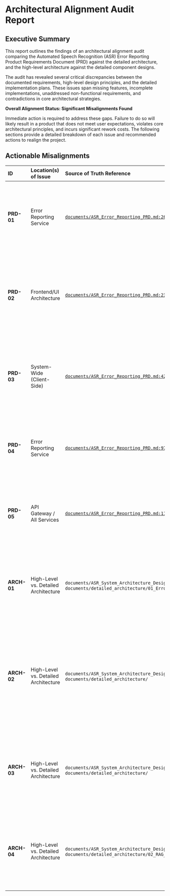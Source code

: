 # Architectural Alignment Audit Report

## Executive Summary

This report outlines the findings of an architectural alignment audit comparing the Automated Speech Recognition (ASR) Error Reporting Product Requirements Document (PRD) against the detailed architecture, and the high-level architecture against the detailed component designs.

The audit has revealed several critical discrepancies between the documented requirements, high-level design principles, and the detailed implementation plans. These issues span missing features, incomplete implementations, unaddressed non-functional requirements, and contradictions in core architectural strategies.

**Overall Alignment Status: Significant Misalignments Found**

Immediate action is required to address these gaps. Failure to do so will likely result in a product that does not meet user expectations, violates core architectural principles, and incurs significant rework costs. The following sections provide a detailed breakdown of each issue and recommended actions to realign the project.

## Actionable Misalignments

| ID | Location(s) of Issue | Source of Truth Reference | Description of Misalignment | Impact/Risk | Recommended Action | Priority |
| :--- | :--- | :--- | :--- | :--- | :--- | :--- |
| **PRD-01** | Error Reporting Service | [`documents/ASR_Error_Reporting_PRD.md:260`](documents/ASR_Error_Reporting_PRD.md:260) | **Missing Feature - Custom Error Categorization:** The PRD requires users to define their own error categories. The current architecture hardcodes these categories, preventing user customization. | Lowers user satisfaction and flexibility; fails to meet a key product differentiator. | Redesign the Error Reporting Service to support dynamic, user-defined error categories stored in the database. | **High** |
| **PRD-02** | Frontend/UI Architecture | [`documents/ASR_Error_Reporting_PRD.md:234`](documents/ASR_Error_Reporting_PRD.md:234) | **Incomplete Implementation - Non-Contiguous Text Selection:** The PRD specifies that users must be able to select multiple, non-contiguous text segments for a single error report. The architecture only supports a single, contiguous block. | Degrades user experience for complex error reporting scenarios; fails to meet core functional requirement. | Revise the frontend architecture and data model to support multi-segment selections. | **High** |
| **PRD-03** | System-Wide (Client-Side) | [`documents/ASR_Error_Reporting_PRD.md:422`](documents/ASR_Error_Reporting_PRD.md:422) | **Unaddressed NFR - Offline Support:** The PRD requires that users can save error report drafts locally during network interruptions. This critical non-functional requirement is not addressed in the design. | Risk of data loss for users in unstable network conditions, leading to frustration and reduced trust. | Implement a client-side storage mechanism (e.g., IndexedDB) to save drafts locally and sync upon reconnection. | **Medium** |
| **PRD-04** | Error Reporting Service | [`documents/ASR_Error_Reporting_PRD.md:971`](documents/ASR_Error_Reporting_PRD.md:971) | **Mismatched Performance Target - Error Submission:** The PRD specifies a performance target of `< 2s` for error submission, while the master architecture summary aims for a stricter `< 1s`. | Ambiguity in performance goals can lead to incorrect engineering trade-offs and unmet expectations. | Clarify the definitive performance target with stakeholders and update all documentation to reflect the agreed-upon metric. | **Low** |
| **PRD-05** | API Gateway / All Services | [`documents/ASR_Error_Reporting_PRD.md:1103`](documents/ASR_Error_Reporting_PRD.md:1103) | **API Versioning Discrepancy:** The PRD defines a `/v1/` versioning scheme for all APIs, which is completely missing from the detailed service designs. | Lack of versioning will make future API evolution difficult and increases the risk of breaking changes for clients. | Mandate the inclusion of the `/v1/` path prefix in all API endpoints across all service designs. | **Medium** |
| **ARCH-01** | High-Level vs. Detailed Architecture | `documents/ASR_System_Architecture_Design.md` vs. `documents/detailed_architecture/01_Error_Reporting_Service_Design.md` | **Missing Adapters in High-Level Design:** The detailed Error Reporting Service design includes a `Cache Adapter` and an `Auth Adapter` that are not represented in the high-level system architecture diagram. | The high-level design is an inaccurate and incomplete representation, potentially misleading architects and new team members about service dependencies. | Update the high-level architecture diagram to include the `Cache` and `Auth` adapters as explicit components. | **Medium** |
| **ARCH-02** | High-Level vs. Detailed Architecture | `documents/ASR_System_Architecture_Design.md` vs. `documents/detailed_architecture/` | **Introduction of Synchronous Communication:** Detailed designs introduce synchronous REST calls between services, directly contradicting the high-level architecture's stated principle of being event-driven and asynchronous. | Violates core architectural principles, risking tight coupling between services and reducing system resilience and scalability. | Re-evaluate each synchronous call. Justify its use or refactor to an asynchronous, event-based pattern. Update the high-level principles if synchronous communication is deemed acceptable. | **High** |
| **ARCH-03**| High-Level vs. Detailed Architecture | `documents/ASR_System_Architecture_Design.md` vs. `documents/detailed_architecture/` | **Unspecified WebSocket Communication:** Detailed designs specify the use of WebSockets for real-time client communication, a pattern not mentioned or approved in the high-level architecture. | Introduces a significant, unvetted technology and communication pattern, impacting infrastructure, security, and scalability plans. | Formally document the requirement for real-time updates and update the high-level architecture to include WebSockets as an approved communication pattern. | **Medium** |
| **ARCH-04** | High-Level vs. Detailed Architecture | `documents/ASR_System_Architecture_Design.md` vs. `documents/detailed_architecture/02_RAG_Integration_Service_Design.md` | **Additional Vector Database Option:** The detailed RAG service design includes "Qdrant" as a potential vector database, which is not in the approved high-level tech stack of "Pinecone/Weaviate". | Creates ambiguity in the tech stack and could lead to unapproved technologies being used, affecting licensing, support, and operational consistency. | Either remove "Qdrant" from the detailed design or initiate a formal review process to have it approved as part of the official tech stack. | **Low** |

